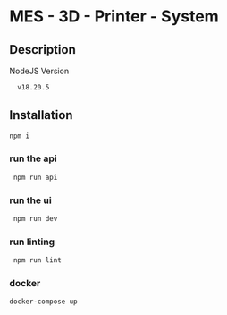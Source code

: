 # MES - 3D - Printer - System

## Description

NodeJS Version
```bash
  v18.20.5
```

## Installation
```bash
npm i
```




### run the api
```bash
 npm run api
```

### run the ui
```bash
 npm run dev
```

### run linting
```bash
 npm run lint
```

### docker
```bash
docker-compose up
```


